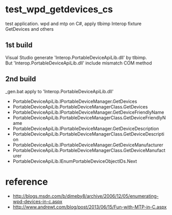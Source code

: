 # test_wpd_getdevices_cs
test application. wpd and mtp on C#, apply tlbimp Interop fixture GetDevices and others

## 1st build

Visual Studio generate 'Interop.PortableDeviceApiLib.dll' by tlbimp.  
But 'Interop.PortableDeviceApiLib.dll' include mismatch COM method

## 2nd build

_gen.bat apply to 'Interop.PortableDeviceApiLib.dll'
* PortableDeviceApiLib.IPortableDeviceManager.GetDevices
* PortableDeviceApiLib.PortableDeviceManagerClass.GetDevices
* PortableDeviceApiLib.IPortableDeviceManager.GetDeviceFriendlyName
* PortableDeviceApiLib.PortableDeviceManagerClass.GetDeviceFriendlyName
* PortableDeviceApiLib.IPortableDeviceManager.GetDeviceDescription
* PortableDeviceApiLib.PortableDeviceManagerClass.GetDeviceDescription
* PortableDeviceApiLib.IPortableDeviceManager.GetDeviceManufacturer
* PortableDeviceApiLib.PortableDeviceManagerClass.GetDeviceManufacturer
* PortableDeviceApiLib.IEnumPortableDeviceObjectIDs.Next

# reference

* http://blogs.msdn.com/b/dimeby8/archive/2006/12/05/enumerating-wpd-devices-in-c.aspx
* http://www.andrewt.com/blog/post/2013/06/15/Fun-with-MTP-in-C.aspx
